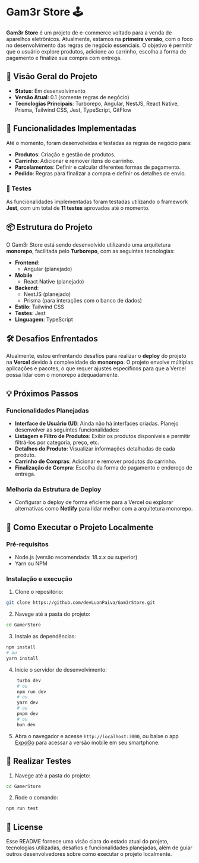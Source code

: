 # Gam3r Store 🕹️

**Gam3r Store** é um projeto de e-commerce voltado para a venda de aparelhos eletrônicos. Atualmente, estamos na **primeira versão**, com o foco no desenvolvimento das regras de negócio essenciais. O objetivo é permitir que o usuário explore produtos, adicione ao carrinho, escolha a forma de pagamento e finalize sua compra com entrega.

## 🚀 Visão Geral do Projeto

- **Status**: Em desenvolvimento
- **Versão Atual**: 0.1 (somente regras de negócio)
- **Tecnologias Principais**: Turborepo, Angular, NestJS, React Native, Prisma, Tailwind CSS, Jest, TypeScript, GitFlow

## 🔧 Funcionalidades Implementadas

Até o momento, foram desenvolvidas e testadas as regras de negócio para:

- **Produtos**: Criação e gestão de produtos.
- **Carrinho**: Adicionar e remover itens do carrinho.
- **Parcelamentos**: Definir e calcular diferentes formas de pagamento.
- **Pedido**: Regras para finalizar a compra e definir os detalhes de envio.

### 🧪 Testes

As funcionalidades implementadas foram testadas utilizando o framework **Jest**, com um total de **11 testes** aprovados até o momento.

## 📦 Estrutura do Projeto

O Gam3r Store está sendo desenvolvido utilizando uma arquitetura **monorepo**, facilitada pelo **Turborepo**, com as seguintes tecnologias:

- **Frontend**: 
  - Angular (planejado)
- **Mobile**
  - React Native (planejado)
- **Backend**: 
  - NestJS (planejado)
  - Prisma (para interações com o banco de dados)
- **Estilo**: Tailwind CSS
- **Testes**: Jest
- **Linguagem**: TypeScript

## 🛠 Desafios Enfrentados

Atualmente, estou enfrentando desafios para realizar o **deploy** do projeto na **Vercel** devido à complexidade do **monorepo**. O projeto envolve múltiplas aplicações e pacotes, o que requer ajustes específicos para que a Vercel possa lidar com o monorepo adequadamente.

## 💡 Próximos Passos

### Funcionalidades Planejadas

- **Interface de Usuário (UI)**: Ainda não há interfaces criadas. Planejo desenvolver as seguintes funcionalidades:
- **Listagem e Filtro de Produtos**: Exibir os produtos disponíveis e permitir filtrá-los por categoria, preço, etc.
- **Detalhes do Produto**: Visualizar informações detalhadas de cada produto.
- **Carrinho de Compras**: Adicionar e remover produtos do carrinho.
- **Finalização de Compra**: Escolha da forma de pagamento e endereço de entrega.

### Melhoria da Estrutura de Deploy

- Configurar o deploy de forma eficiente para a Vercel ou explorar alternativas como **Netlify** para lidar melhor com a arquitetura monorepo.

## 📂 Como Executar o Projeto Localmente

### Pré-requisitos

- Node.js (versão recomendada: 18.x.x ou superior)
- Yarn ou NPM

### Instalação e execução
1. Clone o repositório:
```sh
git clone https://github.com/devLuanPaiva/Gam3rStore.git
```
2. Navege até a pasta do projeto:
```sh
cd GamerStore
```
3. Instale as dependências:
```bash
npm install
# ou 
yarn install
```
4. Inicie o servidor de desenvolvimento:

```bash
    turbo dev
    # ou
    npm run dev
    # ou
    yarn dev
    # ou
    pnpm dev
    # ou
    bun dev
```
5. Abra o navegador e acesse `http://localhost:3000`, ou baixe o app [ExpoGo](https://expo.dev/go) para acessar a versão mobile em seu smartphone.

## 🧪 Realizar Testes

1. Navege até a pasta do projeto:
```sh
cd GamerStore
```
2. Rode o comando:
```sh
npm run test
```

## 🧾 License
Esse README fornece uma visão clara do estado atual do projeto, tecnologias utilizadas, desafios e funcionalidades planejadas, além de guiar outros desenvolvedores sobre como executar o projeto localmente.
